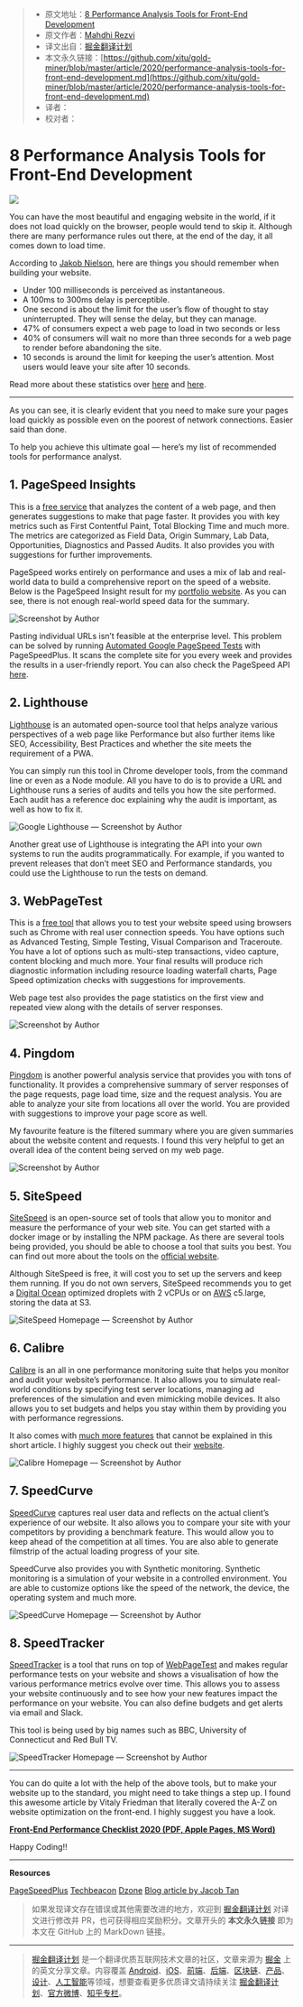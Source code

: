 > * 原文地址：[8 Performance Analysis Tools for Front-End Development](https://blog.bitsrc.io/performance-analysis-tools-for-front-end-development-a7b3c1488876)
> * 原文作者：[Mahdhi Rezvi](https://medium.com/@mahdhirezvi)
> * 译文出自：[掘金翻译计划](https://github.com/xitu/gold-miner)
> * 本文永久链接：[https://github.com/xitu/gold-miner/blob/master/article/2020/performance-analysis-tools-for-front-end-development.md](https://github.com/xitu/gold-miner/blob/master/article/2020/performance-analysis-tools-for-front-end-development.md)
> * 译者：
> * 校对者：

# 8 Performance Analysis Tools for Front-End Development

![](https://cdn-images-1.medium.com/max/2560/1*WIIXp_ny48NehrJCWsJy6Q.jpeg)

You can have the most beautiful and engaging website in the world, if it does not load quickly on the browser, people would tend to skip it. Although there are many performance rules out there, at the end of the day, it all comes down to load time.

According to [Jakob Nielson](https://www.nngroup.com/articles/website-response-times/), here are things you should remember when building your website.

* Under 100 milliseconds is perceived as instantaneous.
* A 100ms to 300ms delay is perceptible.
* One second is about the limit for the user’s flow of thought to stay uninterrupted. They will sense the delay, but they can manage.
* 47% of consumers expect a web page to load in two seconds or less
* 40% of consumers will wait no more than three seconds for a web page to render before abandoning the site.
* 10 seconds is around the limit for keeping the user’s attention. Most users would leave your site after 10 seconds.

Read more about these statistics over [here](https://www.hobo-web.co.uk/your-website-design-should-load-in-4-seconds/) and [here](https://www.nngroup.com/articles/website-response-times/).

---

As you can see, it is clearly evident that you need to make sure your pages load quickly as possible even on the poorest of network connections. Easier said than done.

To help you achieve this ultimate goal — here’s my list of recommended tools for performance analyst.

## 1. PageSpeed Insights

This is a [free service](https://developers.google.com/speed/pagespeed/insights/) that analyzes the content of a web page, and then generates suggestions to make that page faster. It provides you with key metrics such as First Contentful Paint, Total Blocking Time and much more. The metrics are categorized as Field Data, Origin Summary, Lab Data, Opportunities, Diagnostics and Passed Audits. It also provides you with suggestions for further improvements.

PageSpeed works entirely on performance and uses a mix of lab and real-world data to build a comprehensive report on the speed of a website. Below is the PageSpeed Insight result for my [portfolio website](https://thisismahdhi.ml). As you can see, there is not enough real-world speed data for the summary.

![Screenshot by Author](https://cdn-images-1.medium.com/max/6696/1*ONiEtpxiMc3KitaT7OiYRw.png)

Pasting individual URLs isn’t feasible at the enterprise level. This problem can be solved by running [Automated Google PageSpeed Tests](https://pagespeedplus.com/blog/automating-google-pagespeed-testing) with PageSpeedPlus. It scans the complete site for you every week and provides the results in a user-friendly report. You can also check the PageSpeed API [here](https://developers.google.com/speed/docs/insights/v5/get-started).

## 2. Lighthouse

[Lighthouse](https://developers.google.com/web/tools/lighthouse) is an automated open-source tool that helps analyze various perspectives of a web page like Performance but also further items like SEO, Accessibility, Best Practices and whether the site meets the requirement of a PWA.

You can simply run this tool in Chrome developer tools, from the command line or even as a Node module. All you have to do is to provide a URL and Lighthouse runs a series of audits and tells you how the site performed. Each audit has a reference doc explaining why the audit is important, as well as how to fix it.

![Google Lighthouse — Screenshot by Author](https://cdn-images-1.medium.com/max/6492/1*YjmPZ4M8Q6KTZik_6-2NaA.png)

Another great use of Lighthouse is integrating the API into your own systems to run the audits programmatically. For example, if you wanted to prevent releases that don’t meet SEO and Performance standards, you could use the Lighthouse to run the tests on demand.

## 3. WebPageTest

This is a [free tool](https://www.webpagetest.org/) that allows you to test your website speed using browsers such as Chrome with real user connection speeds. You have options such as Advanced Testing, Simple Testing, Visual Comparison and Traceroute. You have a lot of options such as multi-step transactions, video capture, content blocking and much more. Your final results will produce rich diagnostic information including resource loading waterfall charts, Page Speed optimization checks with suggestions for improvements.

Web page test also provides the page statistics on the first view and repeated view along with the details of server responses.

![Screenshot by Author](https://cdn-images-1.medium.com/max/2642/1*3MrD-mCHa-vN3bP3zTQ6-Q.png)

## 4. Pingdom

[Pingdom](https://speedcurve.com/) is another powerful analysis service that provides you with tons of functionality. It provides a comprehensive summary of server responses of the page requests, page load time, size and the request analysis. You are able to analyze your site from locations all over the world. You are provided with suggestions to improve your page score as well.

My favourite feature is the filtered summary where you are given summaries about the website content and requests. I found this very helpful to get an overall idea of the content being served on my web page.

![Screenshot by Author](https://cdn-images-1.medium.com/max/2542/1*KHVSkyoFYveQ_mcahOpo-g.png)

## 5. SiteSpeed

[SiteSpeed](https://www.sitespeed.io/) is an open-source set of tools that allow you to monitor and measure the performance of your web site. You can get started with a docker image or by installing the NPM package. As there are several tools being provided, you should be able to choose a tool that suits you best. You can find out more about the tools on the [official website](https://www.sitespeed.io/).

Although SiteSpeed is free, it will cost you to set up the servers and keep them running. If you do not own servers, SiteSpeed recommends you to get a [Digital Ocean](https://www.digitalocean.com/) optimized droplets with 2 vCPUs or on [AWS](https://aws.amazon.com/) c5.large, storing the data at S3.

![SiteSpeed Homepage — Screenshot by Author](https://cdn-images-1.medium.com/max/2662/1*n5FITnS0PUegqchHkSS2eg.png)

## 6. Calibre

[Calibre](https://calibreapp.com/) is an all in one performance monitoring suite that helps you monitor and audit your website’s performance. It also allows you to simulate real-world conditions by specifying test server locations, managing ad preferences of the simulation and even mimicking mobile devices. It also allows you to set budgets and helps you stay within them by providing you with performance regressions.

It also comes with [much more features](https://calibreapp.com/features) that cannot be explained in this short article. I highly suggest you check out their [website](https://calibreapp.com/).

![Calibre Homepage — Screenshot by Author](https://cdn-images-1.medium.com/max/2674/1*ZwqTNsAkVqH5HPe2Ggmy8w.png)

## 7. SpeedCurve

[SpeedCurve](https://speedcurve.com/) captures real user data and reflects on the actual client’s experience of our website. It also allows you to compare your site with your competitors by providing a benchmark feature. This would allow you to keep ahead of the competition at all times. You are also able to generate filmstrip of the actual loading progress of your site.

SpeedCurve also provides you with Synthetic monitoring. Synthetic monitoring is a simulation of your website in a controlled environment. You are able to customize options like the speed of the network, the device, the operating system and much more.

![SpeedCurve Homepage — Screenshot by Author](https://cdn-images-1.medium.com/max/2666/1*S3aC2hbCDQz7dfvDJsd_kg.png)

## 8. SpeedTracker

[SpeedTracker](https://speedtracker.org/) is a tool that runs on top of [WebPageTest](https://www.webpagetest.org/) and makes regular performance tests on your website and shows a visualisation of how the various performance metrics evolve over time. This allows you to assess your website continuously and to see how your new features impact the performance on your website. You can also define budgets and get alerts via email and Slack.

This tool is being used by big names such as BBC, University of Connecticut and Red Bull TV.

![SpeedTracker Homepage — Screenshot by Author](https://cdn-images-1.medium.com/max/2658/1*FfMBnmPxWZUYUc6GeNfHUA.png)

---

You can do quite a lot with the help of the above tools, but to make your website up to the standard, you might need to take things a step up. I found this awesome article by Vitaly Friedman that literally covered the A-Z on website optimization on the front-end. I highly suggest you have a look.

[**Front-End Performance Checklist 2020 (PDF, Apple Pages, MS Word)**](https://www.smashingmagazine.com/2020/01/front-end-performance-checklist-2020-pdf-pages/)

Happy Coding!!

---

**Resources**

[PageSpeedPlus](https://pagespeedplus.com/blog/pagespeed-insights-vs-lighthouse)
[Techbeacon](https://techbeacon.com/app-dev-testing/web-performance-testing-18-free-open-source-tools-consider)
[Dzone](https://dzone.com/articles/client-side-performance-testing)
[Blog article by Jacob Tan](https://medium.com/@jacobtan/tackling-front-end-performance-strategy-tools-and-techniques-12ca542052e7)

> 如果发现译文存在错误或其他需要改进的地方，欢迎到 [掘金翻译计划](https://github.com/xitu/gold-miner) 对译文进行修改并 PR，也可获得相应奖励积分。文章开头的 **本文永久链接** 即为本文在 GitHub 上的 MarkDown 链接。

---

> [掘金翻译计划](https://github.com/xitu/gold-miner) 是一个翻译优质互联网技术文章的社区，文章来源为 [掘金](https://juejin.im) 上的英文分享文章。内容覆盖 [Android](https://github.com/xitu/gold-miner#android)、[iOS](https://github.com/xitu/gold-miner#ios)、[前端](https://github.com/xitu/gold-miner#前端)、[后端](https://github.com/xitu/gold-miner#后端)、[区块链](https://github.com/xitu/gold-miner#区块链)、[产品](https://github.com/xitu/gold-miner#产品)、[设计](https://github.com/xitu/gold-miner#设计)、[人工智能](https://github.com/xitu/gold-miner#人工智能)等领域，想要查看更多优质译文请持续关注 [掘金翻译计划](https://github.com/xitu/gold-miner)、[官方微博](http://weibo.com/juejinfanyi)、[知乎专栏](https://zhuanlan.zhihu.com/juejinfanyi)。
